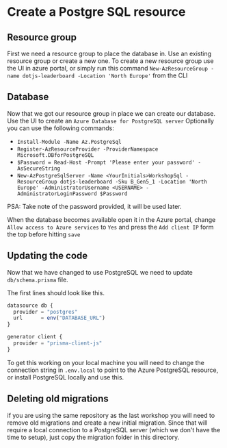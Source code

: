 # Create a Postgre SQL resource

## Resource group

First we need a resource group to place the database in. Use an existing resource group or create a new one.
To create a new resource group use the UI in azure portal, or simply run this command `New-AzResourceGroup -name dotjs-leaderboard -Location 'North Europe'` from the CLI

## Database

Now that we got our resource group in place we can create our database. Use the UI to create an `Azure Database for PostgreSQL server`
Optionally you can use the following commands:
- `Install-Module -Name Az.PostgreSql`
- `Register-AzResourceProvider -ProviderNamespace Microsoft.DBforPostgreSQL`
- `$Password = Read-Host -Prompt 'Please enter your password' -AsSecureString`
- `New-AzPostgreSqlServer -Name <YourInitials>WorkshopSql -ResourceGroup dotjs-leaderboard -Sku B_Gen5_1 -Location 'North Europe' -AdministratorUsername <USERNAME> -AdministratorLoginPassword $Password`

PSA: Take note of the password provided, it will be used later.

When the database becomes available open it in the Azure portal, change `Allow access to Azure services` to `Yes` and press the `Add client IP` form the top before hitting `save`

## Updating the code

Now that we have changed to use PostgreSQL we need to update `db/schema.prisma` file.

The first lines should look like this.

```javascript
datasource db {
  provider = "postgres"
  url      = env("DATABASE_URL")
}

generator client {
  provider = "prisma-client-js"
}
```

To get this working on your local machine you will need to change the connection string in `.env.local` to point to the Azure PostgreSQL resource, or install PostgreSQL locally and use this.

## Deleting old migrations 

if you are using the same repository as the last workshop you will need to remove old migrations and create a new initial migration.
Since that will require a local connection to a PostgreSQL server (which we don't have the time to setup), just copy the migration folder in this directory.